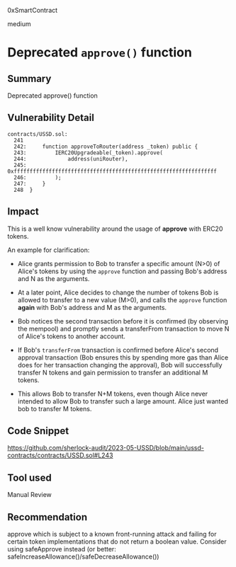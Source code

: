 0xSmartContract

medium

# Deprecated `approve()` function

## Summary
Deprecated approve() function

## Vulnerability Detail

```solidity
contracts/USSD.sol:
  241  
  242:     function approveToRouter(address _token) public {
  243:         IERC20Upgradeable(_token).approve(
  244:             address(uniRouter),
  245:             0xffffffffffffffffffffffffffffffffffffffffffffffffffffffffffffffff
  246:         );
  247:     }
  248  }
```

## Impact
This is a well know vulnerability around the usage of **approve** with ERC20 tokens.

An example for clarification:

- Alice grants permission to Bob to transfer a specific amount (N>0) of Alice's tokens by using the `approve` function and passing Bob's address and N as the arguments.

- At a later point, Alice decides to change the number of tokens Bob is allowed to transfer to a new value (M>0), and calls the `approve` function **again** with Bob's address and M as the arguments.

- Bob notices the second transaction before it is confirmed (by observing the mempool) and promptly sends a transferFrom transaction to move N of Alice's tokens to another account.

- If Bob's `transferFrom` transaction is confirmed before Alice's second approval transaction (Bob ensures this by spending more gas than Alice does for her transaction changing the approval), Bob will successfully transfer N tokens and gain permission to transfer an additional M tokens.

- This allows Bob to transfer N+M tokens, even though Alice never intended to allow Bob to transfer such a large amount. Alice just wanted bob to transfer M tokens.


## Code Snippet
https://github.com/sherlock-audit/2023-05-USSD/blob/main/ussd-contracts/contracts/USSD.sol#L243


## Tool used

Manual Review

## Recommendation
approve which is subject to a known front-running attack and failing for certain token implementations that do not return a boolean value. Consider using safeApprove instead (or better: safeIncreaseAllowance()/safeDecreaseAllowance())
